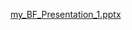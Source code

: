 [my_BF_Presentation_1.pptx](https://github.com/MishkaAsli/my_BF_project/files/7350941/my_BF_Presentation_1.pptx)
